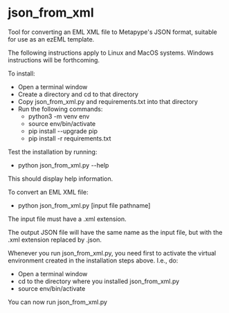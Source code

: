 # json_from_xml
Tool for converting an EML XML file to Metapype's JSON format, suitable for use as an ezEML template.

The following instructions apply to Linux and MacOS systems. Windows instructions will be forthcoming.

To install:
- Open a terminal window
- Create a directory and cd to that directory
- Copy json_from_xml.py and requirements.txt into that directory
- Run the following commands:
  - python3 -m venv env
  - source env/bin/activate
  - pip install --upgrade pip
  - pip install -r requirements.txt

Test the installation by running:
- python json_from_xml.py --help

This should display help information.

To convert an EML XML file:
- python json_from_xml.py [input file pathname]

The input file must have a .xml extension.

The output JSON file will have the same name as the input file, but with the .xml extension replaced by .json.

Whenever you run json_from_xml.py, you need first to activate the virtual environment created in the installation steps above.
I.e., do:
- Open a terminal window
- cd to the directory where you installed json_from_xml.py
- source env/bin/activate

You can now run json_from_xml.py


